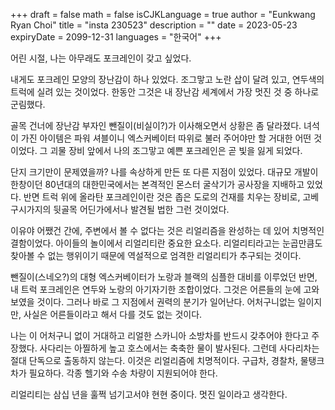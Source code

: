 +++
draft = false
math = false
isCJKLanguage = true
author = "Eunkwang Ryan Choi"
title = "insta 230523"
description = ""
date = 2023-05-23
expiryDate = 2099-12-31
languages = "한국어"
+++

어린 시절, 나는 아무래도 포크레인이 갖고 싶었다.  
  
내게도 포크레인 모양의 장난감이 하나 있었다. 조그맣고 노란 삽이 달려 있고, 연두색의 트럭에 실려 있는 것이었다. 한동안 그것은 내 장난감 세계에서 가장 멋진 것 중 하나로 군림했다.  
  
골목 건너에 장난감 부자인 뺀질이(비실이?)가 이사해오면서 상황은 좀 달라졌다. 녀석이 가진 아이템은 파워 셔블이니 엑스커베이터 따위로 불러 주어야만 할 거대한 어떤 것이었다. 그 괴물 장비 앞에서 나의 조그맣고 예쁜 포크레인은 곧 빛을 잃게 되었다.  
  
단지 크기만이 문제였을까? 나를 속상하게 만든 또 다른 지점이 있었다. 대규모 개발이 한창이던 80년대의 대한민국에서는 본격적인 몬스터 굴삭기가 공사장을 지배하고 있었다. 반면 트럭 위에 올라탄 포크레인이란 것은 좁은 도로의 건재를 치우는 장비로, 고베 구시가지의 뒷골목 어딘가에서나 발견될 법한 그런 것이었다.  
  
이유야 어쨌건 간에, 주변에서 볼 수 없다는 것은 리얼리즘을 완성하는 데 있어 치명적인 결함이었다. 아이들의 놀이에서 리얼리티란 중요한 요소다. 리얼리티라고는 눈곱만큼도 찾아볼 수 없는 행위이기 때문에 역설적으로 엄격한 리얼리티가 추구되는 것이다.  
  
뺀질이(스네오?)의 대형 엑스커베이터가 노랑과 블랙의 심플한 대비를 이루었던 반면, 내 트럭 포크레인은 연두와 노랑의 아기자기한 조합이었다. 그것은 어른들의 눈에 고와 보였을 것이다. 그러나 바로 그 지점에서 권력의 분기가 일어난다. 어처구니없는 일이지만, 사실은 어른들이라고 해서 다를 것도 없는 것이다.  
  
나는 이 어처구니 없이 거대하고 리얼한 스카니아 소방차를 반드시 갖추어야 한다고 주장했다. 사다리는 아찔하게 높고 호스에서는 축축한 물이 발사된다. 그런데 사다리차는 절대 단독으로 출동하지 않는다. 이것은 리얼리즘에 치명적이다. 구급차, 경찰차, 물탱크차가 필요하다. 각종 헬기와 수송 차량이 지원되어야 한다.  
  
리얼리티는 삼십 년을 훌쩍 넘기고서야 현현 중이다. 멋진 일이라고 생각한다.